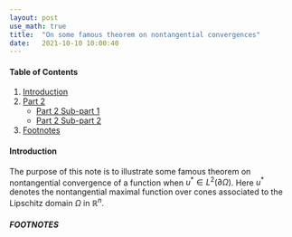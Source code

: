 ```yaml
---
layout: post
use_math: true
title:  "On some famous theorem on nontangential convergences"
date:   2021-10-10 10:00:40 
---
```

  
 


#### Table of Contents
1. [Introduction](#part-1)
2. [Part 2](#part-2)
    * [Part 2 Sub-part 1](#part-2-sub-part-1)
    * [Part 2 Sub-part 2](#part-2-sub-part-2)
3. [Footnotes](#footnotes)

#### Introduction

The purpose of this note is to illustrate some famous theorem on nontangential convergence of a function when $u^* \in L^2(\partial\Omega)$. Here $u^*$ denotes the nontangential maximal function over cones associated to the Lipschitz domain $\Omega$ in $\mathbb{R}^n$. 


##### FOOTNOTES

[^1]: This is a note!
